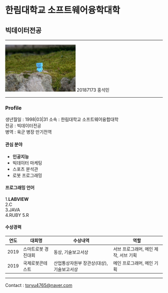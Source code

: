 # 한림대학교 소프트웨어융학대학 
## 빅데이터전공
---
<img src = git_image.jpg height=150 width=225>
20187173 홍석민

---
### Profile

생년월일 : 1998|03|31
소속 : 한림대학교 소프트웨어융합대학   
전공 : 빅데이터전공   
병역 : 육군 병장 만기전역   


#### 관심 분야      
* **인공지능**
* 빅데이터 마케팅
* 스포츠 분석관
* 로봇 프로그래밍
#### 프로그래밍 언어
1.**LABVIEW**      
2.C      
3.JAVA      
4.RUBY
5.R

#### 수상경력
|연도|대회명|수상내역|역할|
|---|---|---|---|
|2019|스마트로봇 경진대회|동상, 기술보고서상|서브 프로그래머, 메인 제작, 서브 기획|
|2019|국제로봇콘테스트|산업통상자원부 장관상(대상), 기술보고서상|메인 프로그래머, 메인 기획|

----------------------
   
Contact : toryu4765@naver.com

